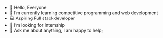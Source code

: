 - 👋 Hello, Everyone
- 🌱 I’m currently learning competitive programming and web development
- 💻 Aspiring Full stack developer
- 👀 I’m looking for Internship
- 💬 Ask me about anything, I am happy to help;


<!---
Mridul-Agarwal/Mridul-Agarwal is a ✨ special ✨ repository because its `README.md` (this file) appears on your GitHub profile.
You can click the Preview link to take a look at your changes.
--->
